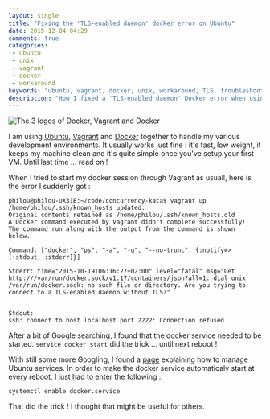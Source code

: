 ```yaml
---
layout: single
title: "Fixing the 'TLS-enabled daemon' docker error on Ubuntu"
date: 2015-12-04 04:29
comments: true
categories:
 - ubuntu
 - unix
 - vagrant
 - docker
 - workaround
keywords: "ubuntu, vagrant, docker, unix, workaround, TLS, troubleshooting"
description: "How I fixed a 'TLS-enabled daemon' Docker error when using Vagrant on Ubuntu"
---
```

![The 3 logos of Docker, Vagrant and Docker]({{site.url}}{{site.baseurl}}/imgs/2015-12-04-fixing-the-tls-enabled-daemon-docker-error-on-ubuntu/docker-vagrant-ubuntu.jpg)

I am using [Ubuntu](http://www.ubuntu.com/), [Vagrant](https://www.vagrantup.com/) and [Docker](https://www.docker.com/) together to handle my various development environments. It usually works just fine : it's fast, low weight, it keeps my machine clean and it's quite simple once you've setup your first VM. Until last time ... read on !

When I tried to start my docker session through Vagrant as usuall, here is the error I suddenly got :

```
philou@philou-UX31E:~/code/concurrency-kata$ vagrant up
/home/philou/.ssh/known_hosts updated.
Original contents retained as /home/philou/.ssh/known_hosts.old
A Docker command executed by Vagrant didn't complete successfully!
The command run along with the output from the command is shown
below.

Command: ["docker", "ps", "-a", "-q", "--no-trunc", {:notify=>[:stdout, :stderr]}]

Stderr: time="2015-10-19T06:16:27+02:00" level="fatal" msg="Get http:///var/run/docker.sock/v1.17/containers/json?all=1: dial unix /var/run/docker.sock: no such file or directory. Are you trying to connect to a TLS-enabled daemon without TLS?"


Stdout:
ssh: connect to host localhost port 2222: Connection refused
```

After a bit of Google searching, I found that the docker service needed to be started. ```service docker start``` did the trick ... until next reboot !

With still some more Googling, I found a [page](http://askubuntu.com/questions/19320/how-to-enable-or-disable-services) explaining how to manage Ubuntu services. In order to make the docker service automaticaly start at every reboot, I just had to enter the following :

```
systemctl enable docker.service
```

That did the trick ! I thought that might be useful for others.
